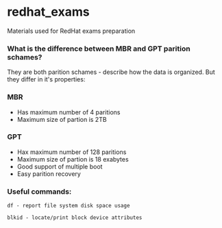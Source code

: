 # redhat_exams
Materials used for RedHat exams preparation

### What is the difference between MBR and GPT parition schames?

They are both parition schames - describe how the data is organized. But they differ in it's properties:

### MBR
- Has maximum number of 4 paritions
- Maximum size of partion is 2TB

### GPT
- Hax maximum number of 128 paritions
- Maximum size of partion is 18 exabytes
- Good support of multiple boot
- Easy parition recovery

### Useful commands:

```
df - report file system disk space usage
```

```
blkid - locate/print block device attributes
```
